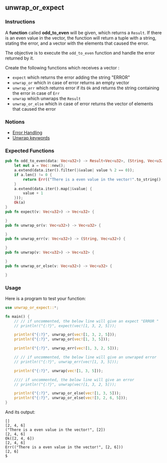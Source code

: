 ## unwrap_or_expect

### Instructions

A **function** called **odd_to_even** will be given, which returns a `Result`. If there is an even value in the vector, the function will
return a tuple with a string, stating the error, and a vector with the elements that caused the error.


The objective is to execute the `odd_to_even` function and handle the error returned by it.

Create the following functions which receives a vector :

- `expect` which returns the error adding the string "ERROR"
- `unwrap_or` which in case of error returns an empty vector
- `unwrap_err` which returns error if its `Ok` and returns the
  string containing the error in case of `Err`
- `unwrap` which unwraps the `Result`
- `unwrap_or_else` which in case of error returns the vector of elements that caused the error

### Notions

- [Error Handling](https://doc.rust-lang.org/book/ch09-00-error-handling.html)
- [Unwrap keywords](https://doc.rust-lang.org/std/?search=unwrap)

### Expected Functions

```rust
pub fn odd_to_even(data: Vec<u32>) -> Result<Vec<u32>, (String, Vec<u32>)> {
    let mut a = Vec::new();
    a.extend(data.iter().filter(|&value| value % 2 == 0));
    if a.len() != 0 {
        return Err(("There is a even value in the vector!".to_string(), a));
    }
    a.extend(data.iter().map(|&value| {
        value + 1
    }));
    Ok(a)
}
pub fn expect(v: Vec<u32>) -> Vec<u32> {

}
pub fn unwrap_or(v: Vec<u32>) -> Vec<u32> {

}
pub fn unwrap_err(v: Vec<u32>) -> (String, Vec<u32>) {

}
pub fn unwrap(v: Vec<u32>) -> Vec<u32> {

}
pub fn unwrap_or_else(v: Vec<u32>) -> Vec<u32> {

}
```

### Usage

Here is a program to test your function:

```rust
use unwrap_or_expect::*;

fn main() {
    // // if uncommented, the below line will give an expect "ERROR "
    // println!("{:?}", expect(vec![1, 3, 2, 5]));

    println!("{:?}", unwrap_or(vec![1, 3, 2, 5]));
    println!("{:?}", unwrap_or(vec![1, 3, 5]));

    println!("{:?}", unwrap_err(vec![1, 3, 2, 5]));

    // // if uncommented, the below line will give an unwraped error
    // println!("{:?}", unwrap_err(vec![1, 3, 5]));

    println!("{:?}", unwrap(vec![1, 3, 5]));

    //// if uncommented, the below line will give an error
    // println!("{:?}", unwrap(vec![1, 3, 2, 5]));

    println!("{:?}", unwrap_or_else(vec![1, 3, 5]));
    println!("{:?}", unwrap_or_else(vec![3, 2, 6, 5]));
}
```

And its output:

```console
[]
[2, 4, 6]
("There is a even value in the vector!", [2])
[2, 4, 6]
Ok([2, 4, 6])
[2, 4, 6]
Err(("There is a even value in the vector!", [2, 6]))
[2, 6]
$
```
